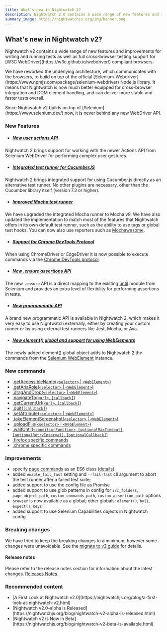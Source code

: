 ```yaml
---
title: What's new in Nightwatch 2?
description: Nightwatch 2.0 contains a wide range of new features and improvements for writing and running tests as well as full cross-browser testing support.
summary_image: https://nightwatchjs.org/img/banner.png
---
```



<div class="page-header"><h2>What's new in Nightwatch v2?</h2></div>

<p>Nightwatch v2 contains a wide range of new features and improvements for writing and running tests as well as full cross-browser testing support for [W3C WebDriver](https://w3c.github.io/webdriver/) compliant browsers.</p>

<p>We have reworked the underlying architecture, which communicates with the browsers, to build on top of the official [Selenium-Webdriver](https://www.npmjs.com/package/selenium-webdriver) Node.js library. It means that Nightwatch is now much better equipped for cross-browser integration and DOM element handling, and can deliver more stable and faster tests overall.</p>

<p>Since Nightwatch v2 builds on top of [Selenium](https://www.selenium.dev/) now, it is never behind any new WebDriver API. </p>

### New Features

- ##### [New user actions API](/api/useractions/)
Nightwatch 2 brings support for working with the newer Actions API from Selenium WebDriver for performing complex user gestures.

- ##### [Integrated test runner for CucumberJS](/guide/third-party-runners/cucumberjs-nightwatch-integration.html)
Nightwatch 2 brings integrated support for using Cucumber.js directly as an alternative test runner. No other plugins are necessary, other than the Cucumber library itself (version 7.3 or higher).

- ##### [Improved Mocha test runner](/guide/third-party-runners/using-mocha.html)
We have upgraded the integrated Mocha runner to Mocha v9. We have also updated the implementation to match most of the features that Nightwatch offers in its own default test runner, such as the ability to use tags or global test hooks. You can now also use reporters such as [Mochawesome](/guide/third-party-runners/using-mocha.html#using-the-mochawesome-reporter).

- ##### [Support for Chrome DevTools Protocol](/api/commands/#using-chrome-devtools-protocol)
When using ChromeDriver or EdgeDriver it is now possible to execute commands via the [Chrome DevTools protocol](https://chromedevtools.github.io/devtools-protocol/).

- ##### [New .ensure assertions API](/api/ensure/)
The new `.ensure` API is a direct mapping to the existing [until](https://www.selenium.dev/selenium/docs/api/javascript/module/selenium-webdriver/lib/until.html) module from Selenium and provides an extra level of flexibility for performing assertions in tests.

- ##### [New programmatic API](/api/programmatic/)
A brand new programmatic API is available in Nightwatch 2, which makes it very easy to use Nightwatch externally, either by creating your custom runner or by using external test runners like Jest, Mocha, or Ava.

- ##### [New element() global and support for using WebElements](/api/element/)
The newly added element() global object adds to Nightwatch 2 the commands from the [Selenium WebElement](https://www.selenium.dev/selenium/docs/api/javascript/module/selenium-webdriver/index_exports_WebElement.html) instance.

### New commands
- [.getAccessibleName(`<selector>` | `<WebElement>`)](https://v2.nightwatchjs.org/api/getAccessibleName.html)
- [.getAriaRole(`<selector>` | `<WebElement>`)](https://v2.nightwatchjs.org/api/getAriaRole.html)
- [.dragAndDrop(`<selector>` | `<WebElement>`)](https://v2.nightwatchjs.org/api/dragAndDrop.html)
- [.navigateTo(`<url>`, `[callback]`)](https://v2.nightwatchjs.org/api/navigateTo.html)
- [.getCurrentUrl(`<url>`, `[callback]`)](https://v2.nightwatchjs.org/api/getCurrentUrl.html)
- [.quit(`[callback]`)](https://v2.nightwatchjs.org/api/quit.html)
- [.setAttribute(`<selector>` | `<WebElement>`)](https://v2.nightwatchjs.org/api/setAttribute.html)
- [.takeElementScreenshot(`<selector>` | `<WebElement>`)](https://v2.nightwatchjs.org/api/takeElementScreenshot.html)
- [.uploadFile(`<selector>` | `<WebElement>`)](https://v2.nightwatchjs.org/api/uploadFile.html)
- [.waitUntil(`<conditionFunction>`, `[optionalMaxTimeout]`, `[optionalRetryInterval]`, `[optionalCallback]`)](https://v2.nightwatchjs.org/api/waitUntil.html)
- [.firefox specific commands](https://v2.nightwatchjs.org/api/commands/#firefox-specific-commands)
- [.chrome specific commands](https://v2.nightwatchjs.org/api/commands/#using-chrome-devtools-protocol)

### Improvements
- specify [page commands](guide/using-page-objects/writing-page-specific-commands.html) as an ES6 class ([details](guide/using-page-objects/writing-page-specific-commands.html))
- added `enable_fail_fast` setting and `--fail-fast` cli argument to abort the test runner after a failed test suite;
- added support to use the config file as Promise
- added support to use glob patterns in config for `src_folders`, `page_object_path`, `custom_commands_path`, `custom_assertion_path` options
- `browser` is now available as a global; other globals: `element()`, `by()`, `expect()`, `Keys`
- added support to use Selenium Capabilities objects in Nightwatch config

### Breaking changes
We have tried to keep the breaking changes to a minimum, however some changes were unavoidable. See the [migrate to v2 guide](https://github.com/nightwatchjs/nightwatch/wiki/Migrating-to-Nightwatch-2.0) for details.

#### Release notes
Please refer to the release notes section for information about the latest changes.
[Releases Notes](https://github.com/nightwatchjs/nightwatch/releases).

### Recommended content
<ul>
<li>[A First Look at Nightwatch v2.0](https://nightwatchjs.org/blog/a-first-look-at-nightwatch-v2.html)</li>
<li>[Nightwatch v2.0-alpha is Released](https://nightwatchjs.org/blog/nightwatch-v2-alpha-is-released.html)</li>
<li>[Nightwatch v2 is Now in Beta](https://nightwatchjs.org/blog/nightwatch-v2-beta-is-available.html)</li>
</ul>